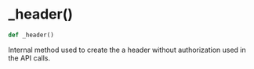 # _header()

```py
def _header()
```

Internal method used to create the a header without authorization used in the API calls.

